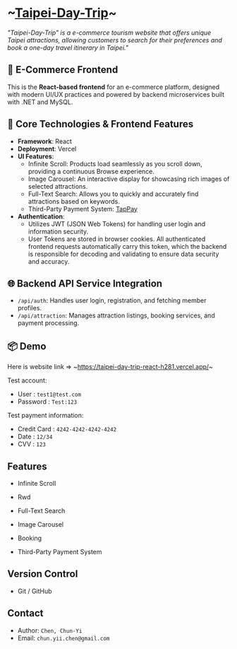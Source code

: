 # ~[Taipei-Day-Trip](https://taipei-day-trip-react-h281.vercel.app/)~

*"Taipei-Day-Trip" is a e-commerce tourism website that offers unique Taipei attractions, allowing customers to search for their preferences and book a one-day travel itinerary in Taipei."*

## 🛒 E-Commerce Frontend

This is the **React-based frontend** for an e-commerce platform, designed with modern UI/UX practices and powered by backend microservices built with .NET and MySQL.

## 🔧 Core Technologies & Frontend Features

- **Framework**: React
- **Deployment**: Vercel
- **UI Features**:
  - Infinite Scroll: Products load seamlessly as you scroll down, providing a continuous Browse experience.
  - Image Carousel: An interactive display for showcasing rich images of selected attractions.
  - Full-Text Search: Allows you to quickly and accurately find attractions based on keywords.
  - Third-Party Payment System: [TapPay](https://www.tappaysdk.com/taiwan-zhtw)
- **Authentication**:
  - Utilizes JWT (JSON Web Tokens) for handling user login and information security.
  - User Tokens are stored in browser cookies. All authenticated frontend requests automatically carry this token, which the backend is responsible for decoding and validating to ensure data security and accuracy.

## 🌐 Backend API Service Integration

- `/api/auth`: Handles user login, registration, and fetching member profiles.
- `/api/attraction`: Manages attraction listings, booking services, and payment processing.

## 📦 Demo

Here is website link => ~<https://taipei-day-trip-react-h281.vercel.app/>~

Test account:
- User : `test1@test.com`
- Password : `Test:123`

Test payment information:
- Credit Card : `4242-4242-4242-4242`
- Date : `12/34`
- CVV : `123`

## Features

- Infinite Scroll

- Rwd

- Full-Text Search

- Image Carousel

- Booking

- Third-Party Payment System

## Version Control
- Git / GitHub

## Contact
- Author: `Chen, Chun-Yi`
- Email: `chun.yii.chen@gmail.com`